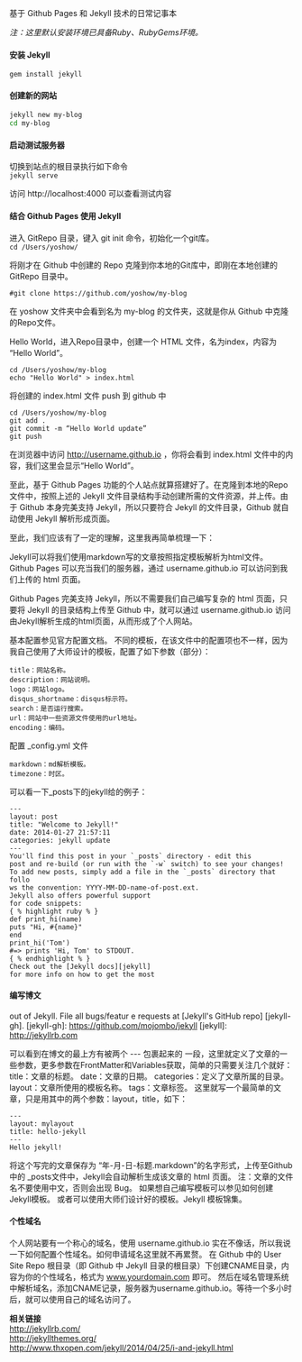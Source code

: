 基于 Github Pages 和 Jekyll 技术的日常记事本

*注：这里默认安装环境已具备Ruby、RubyGems环境。*

#### 安装 Jekyll ####   
<code>gem install jekyll</code>

#### 创建新的网站 ####   
``` bash
jekyll new my-blog   
cd my-blog
```

#### 启动测试服务器 #### 

切换到站点的根目录执行如下命令  
<code>jekyll serve</code>  

访问 http://localhost:4000 可以查看测试内容

#### 结合 Github Pages 使用 Jekyll ####  
进入 GitRepo 目录，键入 git init 命令，初始化一个git库。  
<code>cd /Users/yoshow/</code>  

将刚才在 Github 中创建的 Repo 克隆到你本地的Git库中，即刚在本地创建的 GitRepo 目录中。  
```
#git clone https://github.com/yoshow/my-blog
```

在 yoshow 文件夹中会看到名为 my-blog 的文件夹，这就是你从 Github 中克隆的Repo文件。

Hello World，进入Repo目录中，创建一个 HTML 文件，名为index，内容为 “Hello World”。 

```
cd /Users/yoshow/my-blog  
echo "Hello World" > index.html
```

将创建的 index.html 文件 push 到 github 中  
```
cd /Users/yoshow/my-blog
git add .
git commit -m “Hello World update”
git push
```

在浏览器中访问 http://username.github.io ，你将会看到 index.html 文件中的内容，我们这里会显示“Hello World”。

至此，基于 Github Pages 功能的个人站点就算搭建好了。在克隆到本地的Repo文件中，按照上述的 Jekyll 文件目录结构手动创建所需的文件资源，并上传。由于 Github 本身完美支持 Jekyll，所以只要符合 Jekyll 的文件目录，Github 就自动使用 Jekyll 解析形成页面。

至此，我们应该有了一定的理解，这里我再简单梳理一下：

Jekyll可以将我们使用markdown写的文章按照指定模板解析为html文件。
Github Pages 可以充当我们的服务器，通过 username.github.io 可以访问到我们上传的 html 页面。

Github Pages 完美支持 Jekyll，所以不需要我们自己编写复杂的 html 页面，只要将 Jekyll 的目录结构上传至 Github 中，就可以通过 username.github.io 访问由Jekyll解析生成的html页面，从而形成了个人网站。

基本配置参见官方配置文档。 不同的模板，在该文件中的配置项也不一样，因为我自己使用了大师设计的模板，配置了如下参数（部分）：
```
title：网站名称。
description：网站说明。
logo：网站logo。
disqus_shortname：disqus标示符。
search：是否运行搜索。
url：网站中一些资源文件使用的url地址。
encoding：编码。
```

配置 _config.yml 文件
```
markdown：md解析模板。
timezone：时区。
```

可以看一下_posts下的jekyll给的例子：
```
---
layout: post
title: "Welcome to Jekyll!"
date: 2014-01-27 21:57:11
categories: jekyll update
---
You'll find this post in your `_posts` directory - edit this 
post and re-build (or run with the `-w` switch) to see your changes! 
To add new posts, simply add a file in the `_posts` directory that follo
ws the convention: YYYY-MM-DD-name-of-post.ext.
Jekyll also offers powerful support
for code snippets:
{ % highlight ruby % }
def print_hi(name)
puts "Hi, #{name}"
end
print_hi('Tom')
#=> prints 'Hi, Tom' to STDOUT.
{ % endhighlight % }
Check out the [Jekyll docs][jekyll]
for more info on how to get the most
```

#### 编写博文 ####  
out of Jekyll. File all bugs/featur
e requests at [Jekyll's GitHub repo]
[jekyll-gh].
[jekyll-gh]: https://github.com/mojombo/jekyll
[jekyll]: http://jekyllrb.com

可以看到在博文的最上方有被两个 --- 包裹起来的
一段，这里就定义了文章的一些参数，更多参数在FrontMatter和Variables获取，简单的只需要关注几个就好：
title：文章的标题。
date：文章的日期。
categories：定义了文章所属的目录。
layout：文章所使用的模板名称。
tags：文章标签。
这里就写一个最简单的文章，只是用其中的两个参数：layout，title，如下：
```
---
layout: mylayout
title: hello-jekyll
---
Hello jekyll!
```
将这个写完的文章保存为 “年-月-日-标题.markdown”的名字形式，上传至Github中的
_posts文件中，Jekyll会自动解析生成该文章的 html 页面。
注：文章的文件名不要使用中文，否则会出现 Bug。
如果想自己编写模板可以参见如何创建Jekyll模板。 或者可以使用大师们设计好的模板。Jekyll 模板锦集。

#### 个性域名 ####  
个人网站要有一个称心的域名，使用 username.github.io 实在不像话，所以我说一下如何配置个性域名。如何申请域名这里就不再累赘。
在 Github 中的 User Site Repo 根目录（即 Github 中 Jekyll 目录的根目录）下创建CNAME目录，内容为你的个性域名，格式为 www.yourdomain.com 即可。
然后在域名管理系统中解析域名，添加CNAME记录，服务器为username.github.io。等待一个多小时后，就可以使用自己的域名访问了。

**相关链接**  
http://jekyllrb.com/  
http://jekyllthemes.org/  
http://www.thxopen.com/jekyll/2014/04/25/i-and-jekyll.html  
